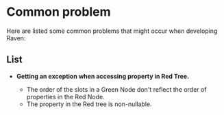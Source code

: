 # Common problem

Here are listed some common problems that might occur when developing Raven:

## List

* **Getting an exception when accessing property in Red Tree.**

    * The order of the slots in a Green Node don't reflect the order of properties in the Red Node.
    * The property in the Red tree is non-nullable.